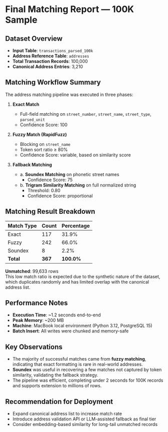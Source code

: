 # Final Matching Report — 100K Sample

## Dataset Overview

- **Input Table**: `transactions_parsed_100k`
- **Address Reference Table**: `addresses`
- **Total Transaction Records**: 100,000
- **Canonical Address Entries**: 3,210

## Matching Workflow Summary

The address matching pipeline was executed in three phases:

1. **Exact Match**  
   - Full-field matching on `street_number`, `street_name`, `street_type`, `parsed_unit`  
   - Confidence Score: 100

2. **Fuzzy Match (RapidFuzz)**  
   - Blocking on `street_name`  
   - Token sort ratio ≥ 80%  
   - Confidence Score: variable, based on similarity score

3. **Fallback Matching**  
   - a. **Soundex Matching** on phonetic street names  
     - Confidence Score: 75  
   - b. **Trigram Similarity Matching** on full normalized string  
     - Threshold: 0.80  
     - Confidence Score: proportional

## Matching Result Breakdown

| Match Type | Count | Percentage |
|------------|--------|------------|
| Exact      | 117    | 31.9%      |
| Fuzzy      | 242    | 66.0%      |
| Soundex    | 8      | 2.2%       |
| **Total**  | **367** | **100.0%** |

**Unmatched**: 99,633 rows  
This low match ratio is expected due to the synthetic nature of the dataset, which duplicates randomly and has limited overlap with the canonical address list.

## Performance Notes

- **Execution Time**: ~1.2 seconds end-to-end
- **Peak Memory**: ~200 MB
- **Machine**: MacBook local environment (Python 3.12, PostgreSQL 15)
- **Batch Insert**: All writes were chunked and memory-safe

## Key Observations

- The majority of successful matches came from **fuzzy matching**, indicating that exact formatting is rare in real-world addresses.
- **Soundex** was useful in recovering a few matches not captured by token similarity, validating the fallback strategy.
- The pipeline was efficient, completing under 2 seconds for 100K records and supports extension to millions of rows.

## Recommendation for Deployment

- Expand canonical address list to increase match rate
- Introduce address validation API or LLM-assisted fallback as final tier
- Consider embedding-based similarity for long-tail unmatched records